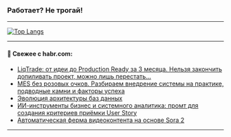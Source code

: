### Работает? Не трогай!

---
<!--
#### 🛠️ Technical stack:

![Java](https://img.shields.io/badge/Java-informational?logo=Oracle&style=flat&logoColor=white&color=FF4500)
![Kotlin](https://img.shields.io/badge/Kotlin-informational?logo=Kotlin&style=flat&logoColor=white&color=774D97)
![TS](https://img.shields.io/badge/TypeScript-informational?logo=typeScript&style=flat&logoColor=black&color=017acc)
![Python](https://img.shields.io/badge/Python-informational?logo=Python&style=flat&logoColor=black&color=ffdd54) <br>
![Spring](https://img.shields.io/badge/Spring-informational?logo=Spring&style=flat&logoColor=white&color=6DB33F) 
![SpringBoot](https://img.shields.io/badge/SpringBoot-informational?logo=SpringBoot&style=flat&logoColor=white&color=6DB33F)
![Nest](https://img.shields.io/badge/NestJS-informational?logo=NestJS&style=flat&logoColor=white&color=E0234E) 
![NodeJS](https://img.shields.io/badge/NodeJS-informational?logo=node.js&style=flat&logoColor=white&color=70A760)<br>
![PostgreSQL](https://img.shields.io/badge/PostgreSQL-informational?logo=PostgreSQL&style=flat&logoColor=white&color=DAA520)
![MongoDB](https://img.shields.io/badge/MongoDB-informational?logo=MongoDB&style=flat&logoColor=white&color=870000)
![Apache](https://img.shields.io/badge/Apache-informational?logo=apache&style=flat&logoColor=white&color=f74e28)

___ 
-->

<!--- #### 🛠️ : --->

[![Top Langs](https://github-readme-stats-82jvfl3w3-advtsettinggmailcoms-projects.vercel.app/api/top-langs/?username=zloylis&langs_count=10&hide_title=true&title_color=e6edf3&size_weight=0.5&count_weight=0.5&layout=compact&hide_progress=true&hide_border=true&theme=dracula&hide=css,makefile,cmake)](https://github.com/zloylis)

<!---


####  :octocat:&nbsp;&nbsp; Статистика:

![GitHub stats](https://github-readme-stats-u2qms2cxw-advtsettinggmailcoms-projects.vercel.app/api?username=zloylis&show_icons=true&hide_border=true&theme=dracula&title_color=e6edf3&include_all_commits=true&count_private=true&hide_rank=false&hide_title=true&rank_icon=github)
-->
---

#### 💬 Свежее с habr.com:

<!-- BLOG-POST-LIST:START -->
- [LiqTrade: от идеи до Production Ready за 3 месяца. Нельзя закончить допиливать проект, можно лишь перестать…](https://habr.com/ru/articles/958214/?utm_source=habrahabr&utm_medium=rss&utm_campaign=958214)
- [MES без розовых очков. Разбираем внедрение системы на практике, подводные камни и факторы успеха](https://habr.com/ru/companies/k2tech/articles/958208/?utm_source=habrahabr&utm_medium=rss&utm_campaign=958208)
- [Эволюция архитектуры баз данных](https://habr.com/ru/companies/oleg-bunin/articles/950454/?utm_source=habrahabr&utm_medium=rss&utm_campaign=950454)
- [ИИ-инструменты бизнес и системного аналитика: промт для создания критериев приёмки User Story](https://habr.com/ru/articles/958064/?utm_source=habrahabr&utm_medium=rss&utm_campaign=958064)
- [Автоматическая ферма видеоконтента на основе Sora 2](https://habr.com/ru/articles/958178/?utm_source=habrahabr&utm_medium=rss&utm_campaign=958178)
<!-- BLOG-POST-LIST:END -->

---
